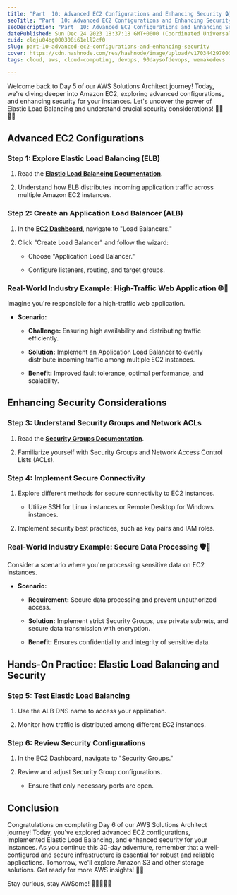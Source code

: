 ```yaml
---
title: "Part  10: Advanced EC2 Configurations and Enhancing Security 🔒🚀"
seoTitle: "Part  10: Advanced EC2 Configurations and Enhancing Security 🔒🚀"
seoDescription: "Part  10: Advanced EC2 Configurations and Enhancing Security 🔒🚀"
datePublished: Sun Dec 24 2023 18:37:18 GMT+0000 (Coordinated Universal Time)
cuid: clqju04bg000308i61ell2cf0
slug: part-10-advanced-ec2-configurations-and-enhancing-security
cover: https://cdn.hashnode.com/res/hashnode/image/upload/v1703442970038/7c9ead98-a53d-4302-b9e4-2a7d62e303aa.png
tags: cloud, aws, cloud-computing, devops, 90daysofdevops, wemakedevs

---
```


Welcome back to Day 5 of our AWS Solutions Architect journey! Today, we're diving deeper into Amazon EC2, exploring advanced configurations, and enhancing security for your instances. Let's uncover the power of Elastic Load Balancing and understand crucial security considerations! 👩‍💻👨‍💻

## **Advanced EC2 Configurations**

### **Step 1: Explore Elastic Load Balancing (ELB)**

1. Read the [**Elastic Load Balancing Documentation**](https://aws.amazon.com/elasticloadbalancing/).
    
2. Understand how ELB distributes incoming application traffic across multiple Amazon EC2 instances.
    

### **Step 2: Create an Application Load Balancer (ALB)**

1. In the [**EC2 Dashboard**](https://console.aws.amazon.com/ec2/), navigate to "Load Balancers."
    
2. Click "Create Load Balancer" and follow the wizard:
    
    * Choose "Application Load Balancer."
        
    * Configure listeners, routing, and target groups.
        

### **Real-World Industry Example: High-Traffic Web Application 🌐🚦**

Imagine you're responsible for a high-traffic web application.

* **Scenario:**
    
    * **Challenge:** Ensuring high availability and distributing traffic efficiently.
        
    * **Solution:** Implement an Application Load Balancer to evenly distribute incoming traffic among multiple EC2 instances.
        
    * **Benefit:** Improved fault tolerance, optimal performance, and scalability.
        

## **Enhancing Security Considerations**

### **Step 3: Understand Security Groups and Network ACLs**

1. Read the [**Security Groups Documentation**](https://docs.aws.amazon.com/vpc/latest/userguide/VPC_SecurityGroups.html).
    
2. Familiarize yourself with Security Groups and Network Access Control Lists (ACLs).
    

### **Step 4: Implement Secure Connectivity**

1. Explore different methods for secure connectivity to EC2 instances.
    
    * Utilize SSH for Linux instances or Remote Desktop for Windows instances.
        
2. Implement security best practices, such as key pairs and IAM roles.
    

### **Real-World Industry Example: Secure Data Processing 🛡️💼**

Consider a scenario where you're processing sensitive data on EC2 instances.

* **Scenario:**
    
    * **Requirement:** Secure data processing and prevent unauthorized access.
        
    * **Solution:** Implement strict Security Groups, use private subnets, and secure data transmission with encryption.
        
    * **Benefit:** Ensures confidentiality and integrity of sensitive data.
        

## **Hands-On Practice: Elastic Load Balancing and Security**

### **Step 5: Test Elastic Load Balancing**

1. Use the ALB DNS name to access your application.
    
2. Monitor how traffic is distributed among different EC2 instances.
    

### **Step 6: Review Security Configurations**

1. In the EC2 Dashboard, navigate to "Security Groups."
    
2. Review and adjust Security Group configurations.
    
    * Ensure that only necessary ports are open.
        

## **Conclusion**

Congratulations on completing Day 6 of our AWS Solutions Architect journey! Today, you've explored advanced EC2 configurations, implemented Elastic Load Balancing, and enhanced security for your instances. As you continue this 30-day adventure, remember that a well-configured and secure infrastructure is essential for robust and reliable applications. Tomorrow, we'll explore Amazon S3 and other storage solutions. Get ready for more AWS insights! 🚀🔐

Stay curious, stay AWSome! 🌟👩‍💻👨‍💻